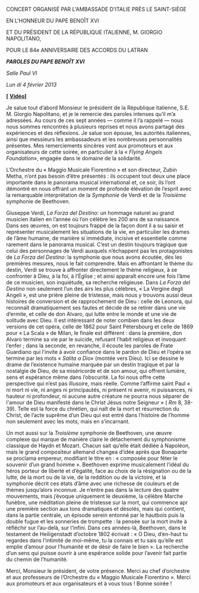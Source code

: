 CONCERT ORGANISÉ PAR L'AMBASSADE D'ITALIE PRÈS LE SAINT-SIÈGE

EN L'HONNEUR DU PAPE BENOÎT XVI

ET DU PRÉSIDENT DE LA RÉPUBLIQUE ITALIENNE, M. GIORGIO NAPOLITANO,

POUR LE 84e ANNIVERSAIRE DES ACCORDS DU LATRAN

***PAROLES DU PAPE BENOÎT XVI***

*Salle Paul VI*

*Lun* *di* *4 février 2013*

**\[** **[Vidéo](http://player.rv.va/vaticanplayer.asp?language=it&tic=VA_UL4QKC7D)\]**

Je salue tout d’abord Monsieur le président de la République italienne, S.E. M. Giorgio Napolitano, et je le remercie des paroles intenses qu’il m’a adressées. Au cours de ces sept années — comme il l’a rappelé — nous nous sommes rencontrés à plusieurs reprises et nous avons partagé des expériences et des réflexions. Je salue son épouse, les autorités italiennes, ainsi que messieurs les ambassadeurs et les nombreuses personnalités présentes. Mes remerciements sincères vont aux promoteurs et aux organisateurs de cette soirée, en particulier à la « *Flying Angels Foundation*», engagée dans le domaine de la solidarité.

L’Orchestre du « Maggio Musicale Fiorentino » et son directeur, Zubin Metha, n’ont pas besoin d’être présentés : ils occupent tout deux une place importante dans le panorama musical international et, ce soir, ils l’ont démontré en nous offrant un moment de profonde élévation de l’esprit avec la remarquable interprétation de la *Symphonie* de Verdi et de la *Troisième* symphonie de Beethoven.

Giuseppe Verdi, *La Forza del Destino*: un hommage naturel au grand musicien italien en l’année où l’on célèbre les 200 ans de sa naissance. Dans ses œuvres, on est toujours frappé de la façon dont il a su saisir et représenter musicalement les situations de la vie, en particulier les drames de l’âme humaine, de manière si immédiate, incisive et essentielle comme rarement dans le panorama musical. C’est un destin toujours tragique que celui des personnages de Verdi auxquels n’échappent pas les protagonistes de *La Forza del Destino*: la symphonie que nous avons écoutée, dès les premières mesures, nous le fait comprendre. Mais en affrontant le thème du destin, Verdi se trouve à affronter directement le thème religieux, à se confronter à Dieu, à la foi, à l’Église ; et ainsi apparaît encore une fois l’âme de ce musicien, son inquiétude, sa recherche religieuse. Dans *La Forza del Destino* non seulement l’un des airs les plus célèbres, « La Vergine degli Angeli », est une prière pleine de tristesse, mais nous y trouvons aussi deux histoires de conversion et de rapprochement de Dieu : celle de Leonora, qui reconnaît dramatiquement ses fautes et décide de se retirer dans une vie d’ermite, et celle de don Alvaro, qui lutte entre le monde et une vie de solitude avec Dieu. Il est intéressant de noter combien dans les deux versions de cet opéra, celle de 1862 pour Saint Pétersbourg et celle de 1869 pour « La Scala » de Milan, le finale est différent : dans la première, don Alvaro termine sa vie par le suicide, refusant l’habit religieux et invoquant l’enfer ; dans la seconde, en revanche, il écoute les paroles de Frate Guardiano qui l’invite à avoir confiance dans le pardon de Dieu et l’opéra se termine par les mots « *Salita a Dio*» (montée vers Dieu). Ici se dessine le drame de l’existence humaine marquée par un destin tragique et par la nostalgie de Dieu, de sa miséricorde et de son amour, qui offrent lumière, sens et espérance même dans l’obscurité. La foi nous offre cette perspective qui n’est pas illusoire, mais réelle. Comme l’affirme saint Paul « ni mort ni vie, ni anges ni principautés, ni présent ni avenir, ni puissances, ni hauteur ni profondeur, ni aucune autre créature ne pourra nous séparer de l'amour de Dieu manifesté dans le Christ Jésus notre Seigneur » ( *Rm* 8, 38-39). Telle est la force du chrétien, qui naît de la mort et résurrection du Christ, de l’acte suprême d’un Dieu qui est entré dans l’histoire de l’homme non seulement avec les mots, mais en s’incarnant.

Un mot aussi sur la *Troisième* symphonie de Beethoven, une œuvre complexe qui marque de manière claire le détachement du symphonisme classique de Haydn et Mozart. Chacun sait qu’elle était dédiée à Napoléon, mais le grand compositeur allemand changea d’idée après que Bonaparte se proclama empereur, modifiant le titre en : « composée pour fêter le souvenir d’un grand homme ». Beethoven exprime musicalement l’idéal du héros porteur de liberté et d’égalité, face au choix de la résignation ou de la lutte, de la mort ou de la vie, de la reddition ou de la victoire, et la symphonie décrit ces états d’âme avec une richesse de couleurs et de thèmes jusqu’alors inconnue. Je n’entre pas dans la lecture des quatre mouvements, mais j’évoque uniquement le deuxième, la célèbre Marche funèbre, une méditation pleine de tristesse sur la mort, qui commence apr une première section aux tons dramatiques et désolés, mais qui contient, dans la partie centrale, un épisode serein entonné par le hautbois puis la double fugue et les sonneries de trompette : la pensée sur la mort invite à réfléchir sur l’au-delà, sur l’infini. Dans ces années-là, Beethoven, dans le testament de Heiligenstadt d’octobre 1802 écrivait : « O Dieu, d’en-haut tu regardes dans l’intimité de moi-même, tu la connais et tu sais qu’elle est emplie d’amour pour l’humanité et de désir de faire le bien ». La recherche d’un sens qui puisse ouvrir à une espérance solide pour l’avenir fait partie du chemin de l’humanité.

Merci, Monsieur le président, de votre présence. Merci au chef d’orchestre et aux professeurs de l’Orchestre du « Maggio Musicale Fiorentino ». Merci aux promoteurs et aux organisateurs et à vous tous ! Bonne soirée !